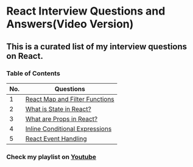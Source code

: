 # React Interview Questions and Answers(Video Version)

## This is a curated list of my interview questions on React.

### Table of Contents

| No. | Questions                                                      |
| --- | -------------------------------------------------------------- |
| 1   | [React Map and Filter Functions](https://youtu.be/kduA5e8ez5k) |
| 2   | [What is State in React?](https://youtu.be/w2BpSRADZ0I)        |
| 3   | [What are Props in React?](https://youtu.be/6bv82fbumpQ)       |
| 4   | [Inline Conditional Expressions](https://youtu.be/jL9I9hUfPdg) |
| 5   | [React Event Handling](https://youtu.be/BA8hrrGXaQs)           |

### Check my playlist on [Youtube](https://www.youtube.com/playlist?list=PLWgH1O_994O8weQeHv19cqI3xJEUUFoKp)
